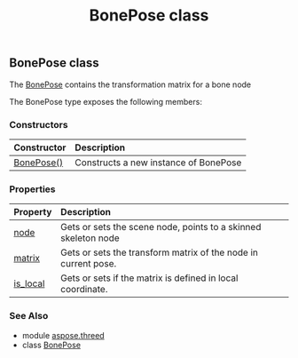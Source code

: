 ﻿---
title: BonePose class
second_title: Aspose.3D for Python via .NET API References
description: 
type: docs
weight: 30
url: /python-net/aspose.threed/bonepose/
is_root: false
---

## BonePose class

The [BonePose](/3d/python-net/aspose.threed/bonepose) contains the transformation matrix for a bone node



The BonePose type exposes the following members:

### Constructors
| Constructor | Description |
| :- | :- |
| [BonePose()](/3d/python-net/aspose.threed/bonepose/__init__/#) | Constructs a new instance of BonePose |


### Properties
| Property | Description |
| :- | :- |
| [node](/3d/python-net/aspose.threed/bonepose/node) | Gets or sets the scene node, points to a skinned skeleton node |
| [matrix](/3d/python-net/aspose.threed/bonepose/matrix) | Gets or sets the transform matrix of the node in current pose. |
| [is_local](/3d/python-net/aspose.threed/bonepose/is_local) | Gets or sets if the matrix is defined in local coordinate. |



### See Also
* module [aspose.threed](..)
* class [BonePose](/3d/python-net/aspose.threed/bonepose)
